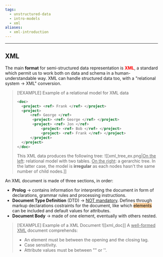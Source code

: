 ```yaml
---
tags:
  - unstructured-data
  - intro-models
  - xml
aliases:
  - xml-introduction
---
```

---
## XML

The main **format** for semi-structured data representation is <b style="color:red">XML</b>, a standard which permit us to work both on data and schema in a human-understandable way. XML can handle structured data too, with a "relational system -> XML" conversion.

> [!EXAMPLE] Example of a relational model for XML data
> ```XML
> <doc>
> 	<project> <ref> Frank </ref> </project>
> 	<project>
> 		<ref> George </ref>
> 		 <project> <ref> George </ref> </project>
> 		 <project> <ref> Jon </ref> 
> 			 <project> <ref> Bob </ref> </project>
> 			 <project> <ref> Frank </ref> </project>
> 		</project>
> 	</project>
> </doc>
> ```
> This XML data produces the following tree:
> ![[xml_tree_ex.png|<u>On the left</u>: relational model with two tables. <u>On the right</u>: a gerarchic tree. In the latter case, the model is **irregular** as each nodes hasn't the same number of child nodes.]]
> 


An XML document is made of three sections, in order:
- **Prolog** -> contains information for interpreting the document in form of declarations, grammar rules and processing instructions.
- **Document Type Definition** (DTD) -> <u>NOT mandatory</u>. Defines through markup declarations costraints for the document, like which <mark style="background: #FFB86CA6;">elements</mark> can be included and default values for attributes.
- **Document Body** -> made of one element, eventually with others nested.

> [!EXAMPLE] Example of a XML Document
> ![[xml_doc]]
> A <u>well-formed XML</u> document comprehends<u></u>:
> - An element must be between the opening and the closing tag.
> - Case sensitivity.
> - Attribute values must be between "" or ''.
> 
































